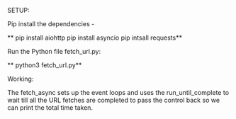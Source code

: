 <!-- MINIMAL SCRAPER for Product Analysis

Asyncio

TASK:
1. Use async libraries to get all the links on a given webpage
2. Get the parsed links
3. Minimal scraper project



Input takes the depth parameter
That level of depth should be traversed to get the links
 -->
 
 SETUP:
 
 Pip install the dependencies - 
 
** pip install aiohttp
 pip install asyncio
 pip intsall requests**
 
 Run the Python file fetch_url.py:
 
** python3 fetch_url.py**
 
 Working:
 
 The fetch_async sets up the event loops and uses the run_until_complete to wait till all the URL fetches are completed to pass the control back so we can print the total time taken.
